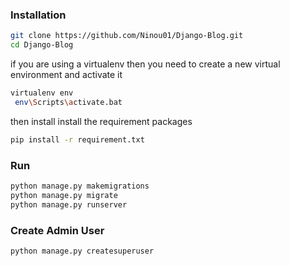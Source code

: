 ### Installation

```bash
git clone https://github.com/Ninou01/Django-Blog.git
cd Django-Blog
```

if you are using a virtualenv then you need to create a new virtual environment and activate it 

```bash
virtualenv env 
 env\Scripts\activate.bat
```

then install install the requirement packages 

```bash
pip install -r requirement.txt
```

### Run

```bash
python manage.py makemigrations
python manage.py migrate 
python manage.py runserver
```

### Create Admin User 

```bash
python manage.py createsuperuser
```


